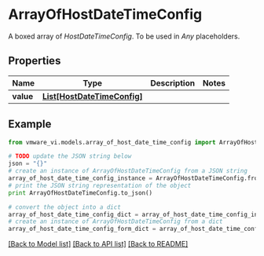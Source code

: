 # ArrayOfHostDateTimeConfig

A boxed array of *HostDateTimeConfig*. To be used in *Any* placeholders. 

## Properties
Name | Type | Description | Notes
------------ | ------------- | ------------- | -------------
**value** | [**List[HostDateTimeConfig]**](HostDateTimeConfig.md) |  | 

## Example

```python
from vmware_vi.models.array_of_host_date_time_config import ArrayOfHostDateTimeConfig

# TODO update the JSON string below
json = "{}"
# create an instance of ArrayOfHostDateTimeConfig from a JSON string
array_of_host_date_time_config_instance = ArrayOfHostDateTimeConfig.from_json(json)
# print the JSON string representation of the object
print ArrayOfHostDateTimeConfig.to_json()

# convert the object into a dict
array_of_host_date_time_config_dict = array_of_host_date_time_config_instance.to_dict()
# create an instance of ArrayOfHostDateTimeConfig from a dict
array_of_host_date_time_config_form_dict = array_of_host_date_time_config.from_dict(array_of_host_date_time_config_dict)
```
[[Back to Model list]](../README.md#documentation-for-models) [[Back to API list]](../README.md#documentation-for-api-endpoints) [[Back to README]](../README.md)


